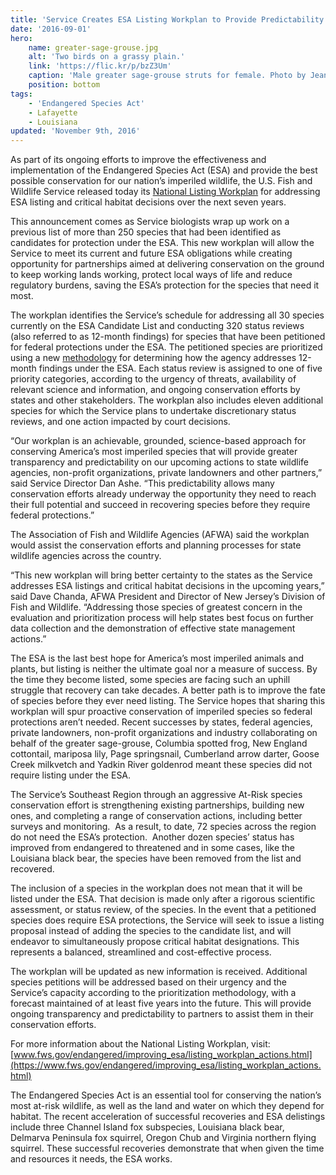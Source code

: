 ```yaml
---
title: 'Service Creates ESA Listing Workplan to Provide Predictability and Encourage Proactive Conservation of Imperiled Wildlife'
date: '2016-09-01'
hero:
    name: greater-sage-grouse.jpg
    alt: 'Two birds on a grassy plain.'
    link: 'https://flic.kr/p/bzZ3Um'
    caption: 'Male greater sage-grouse struts for female. Photo by Jeannie Stafford, USFS.'
    position: bottom
tags:
    - 'Endangered Species Act'
    - Lafayette
    - Louisiana
updated: 'November 9th, 2016'
---
```

As part of its ongoing efforts to improve the effectiveness and implementation of the Endangered Species Act (ESA) and provide the best possible conservation for our nation’s imperiled wildlife, the U.S. Fish and Wildlife Service released today its [National Listing Workplan](https://www.fws.gov/endangered/improving_esa/listing_workplan_actions.html) for addressing ESA listing and critical habitat decisions over the next seven years. 

This announcement comes as Service biologists wrap up work on a previous list of more than 250 species that had been identified as candidates for protection under the ESA. This new workplan will allow the Service to meet its current and future ESA obligations while creating opportunity for partnerships aimed at delivering conservation on the ground to keep working lands working, protect local ways of life and reduce regulatory burdens, saving the ESA’s protection for the species that need it most.

The workplan identifies the Service’s schedule for addressing all 30 species currently on the ESA Candidate List and conducting 320 status reviews (also referred to as 12-month findings) for species that have been petitioned for federal protections under the ESA. The petitioned species are prioritized using a new [methodology](https://www.fws.gov/news/ShowNews.cfm?ref=service-announces-final-methodology-for-prioritizing-and-addressing-&_ID=35748) for determining how the agency addresses 12-month findings under the ESA. Each status review is assigned to one of five priority categories, according to the urgency of threats, availability of relevant science and information, and ongoing conservation efforts by states and other stakeholders. The workplan also includes eleven additional species for which the Service plans to undertake discretionary status reviews, and one action impacted by court decisions. 

“Our workplan is an achievable, grounded, science-based approach for conserving America’s most imperiled species that will provide greater transparency and predictability on our upcoming actions to state wildlife agencies, non-profit organizations, private landowners and other partners,” said Service Director Dan Ashe. “This predictability allows many conservation efforts already underway the opportunity they need to reach their full potential and succeed in recovering species before they require federal protections.”

The Association of Fish and Wildlife Agencies (AFWA) said the workplan would assist the conservation efforts and planning processes for state wildlife agencies across the country. 

“This new workplan will bring better certainty to the states as the Service addresses ESA listings and critical habitat decisions in the upcoming years,” said Dave Chanda, AFWA President and Director of New Jersey’s Division of Fish and Wildlife. “Addressing those species of greatest concern in the evaluation and prioritization process will help states best focus on further data collection and the demonstration of effective state management actions.”

The ESA is the last best hope for America’s most imperiled animals and plants, but listing is neither the ultimate goal nor a measure of success. By the time they become listed, some species are facing such an uphill struggle that recovery can take decades. A better path is to improve the fate of species before they ever need listing. The Service hopes that sharing this workplan will spur proactive conservation of imperiled species so federal protections aren’t needed. Recent successes by states, federal agencies, private landowners, non-profit organizations and industry collaborating on behalf of the greater sage-grouse, Columbia spotted frog, New England cottontail, mariposa lily, Page springsnail, Cumberland arrow darter, Goose Creek milkvetch and Yadkin River goldenrod meant these species did not require listing under the ESA. 

The Service’s Southeast Region through an aggressive At-Risk species conservation effort is strengthening existing partnerships, building new ones, and completing a range of conservation actions, including better surveys and monitoring.  As a result, to date, 72 species across the region do not need the ESA’s protection.  Another dozen species’ status has improved from endangered to threatened and in some cases, like the Louisiana black bear, the species have been removed from the list and recovered. 

The inclusion of a species in the workplan does not mean that it will be listed under the ESA. That decision is made only after a rigorous scientific assessment, or status review, of the species. In the event that a petitioned species does require ESA protections, the Service will seek to issue a listing proposal instead of adding the species to the candidate list, and will endeavor to simultaneously propose critical habitat designations. This represents a balanced, streamlined and cost-effective process.  

The workplan will be updated as new information is received. Additional species petitions will be addressed based on their urgency and the Service’s capacity according to the prioritization methodology, with a forecast maintained of at least five years into the future. This will provide ongoing transparency and predictability to partners to assist them in their conservation efforts.

For more information about the National Listing Workplan, visit: [www.fws.gov/endangered/improving_esa/listing_workplan_actions.html](https://www.fws.gov/endangered/improving_esa/listing_workplan_actions.html)

The Endangered Species Act is an essential tool for conserving the nation’s most at-risk wildlife, as well as the land and water on which they depend for habitat. The recent acceleration of successful recoveries and ESA delistings include three Channel Island fox subspecies, Louisiana black bear, Delmarva Peninsula fox squirrel, Oregon Chub and Virginia northern flying squirrel. These successful recoveries demonstrate that when given the time and resources it needs, the ESA works.
